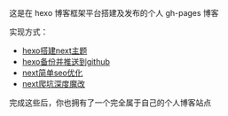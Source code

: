 这是在 hexo 博客框架平台搭建及发布的个人 gh-pages 博客

实现方式：

* [hexo搭建next主题](https://hoodiearon.github.io/note/2018/02-25/13e45bd.html)
* [hexo备份并推送到github](https://hoodiearon.github.io/note/2018/02-26/bafc086b.html)
* [next简单seo优化](https://hoodiearon.github.io/note/2018/02-26/5e7d6b37.html)
* [next爬坑深度魔改](https://hoodiearon.github.io/note/2018/03-09/55b3a5a.html)

完成这些后，你也拥有了一个完全属于自己的个人博客站点

<!--此网页效果图由 hexo 中的 next 静态博客主题配置所生成-->
